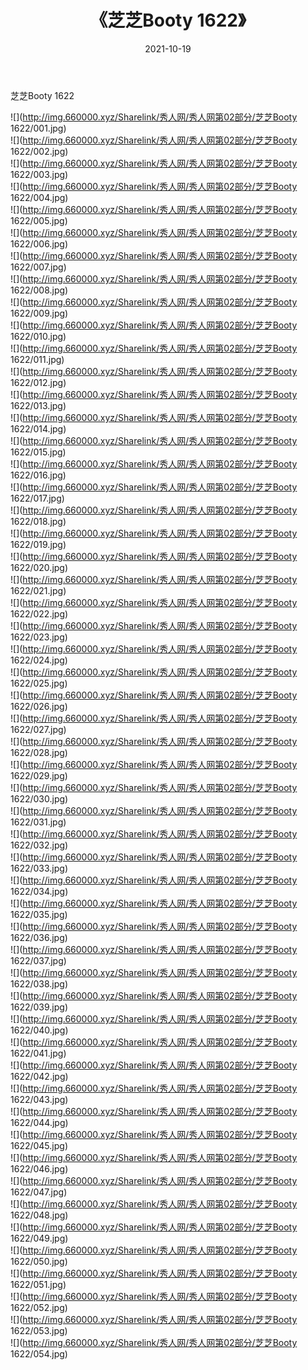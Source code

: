 ﻿---
layout: post
title:  《芝芝Booty 1622》
date:   2021-10-19
img: http://img.660000.xyz/Sharelink/秀人网/秀人网第02部分/芝芝Booty 1622/000.jpg
categories: [美女, 清纯, 唯美]
---

芝芝Booty 1622

  ![](http://img.660000.xyz/Sharelink/秀人网/秀人网第02部分/芝芝Booty 1622/001.jpg) <br> ![](http://img.660000.xyz/Sharelink/秀人网/秀人网第02部分/芝芝Booty 1622/002.jpg) <br> ![](http://img.660000.xyz/Sharelink/秀人网/秀人网第02部分/芝芝Booty 1622/003.jpg) <br> ![](http://img.660000.xyz/Sharelink/秀人网/秀人网第02部分/芝芝Booty 1622/004.jpg) <br> ![](http://img.660000.xyz/Sharelink/秀人网/秀人网第02部分/芝芝Booty 1622/005.jpg) <br> ![](http://img.660000.xyz/Sharelink/秀人网/秀人网第02部分/芝芝Booty 1622/006.jpg) <br> ![](http://img.660000.xyz/Sharelink/秀人网/秀人网第02部分/芝芝Booty 1622/007.jpg) <br> ![](http://img.660000.xyz/Sharelink/秀人网/秀人网第02部分/芝芝Booty 1622/008.jpg) <br> ![](http://img.660000.xyz/Sharelink/秀人网/秀人网第02部分/芝芝Booty 1622/009.jpg) <br> ![](http://img.660000.xyz/Sharelink/秀人网/秀人网第02部分/芝芝Booty 1622/010.jpg) <br> ![](http://img.660000.xyz/Sharelink/秀人网/秀人网第02部分/芝芝Booty 1622/011.jpg) <br> ![](http://img.660000.xyz/Sharelink/秀人网/秀人网第02部分/芝芝Booty 1622/012.jpg) <br> ![](http://img.660000.xyz/Sharelink/秀人网/秀人网第02部分/芝芝Booty 1622/013.jpg) <br> ![](http://img.660000.xyz/Sharelink/秀人网/秀人网第02部分/芝芝Booty 1622/014.jpg) <br> ![](http://img.660000.xyz/Sharelink/秀人网/秀人网第02部分/芝芝Booty 1622/015.jpg) <br> ![](http://img.660000.xyz/Sharelink/秀人网/秀人网第02部分/芝芝Booty 1622/016.jpg) <br> ![](http://img.660000.xyz/Sharelink/秀人网/秀人网第02部分/芝芝Booty 1622/017.jpg) <br> ![](http://img.660000.xyz/Sharelink/秀人网/秀人网第02部分/芝芝Booty 1622/018.jpg) <br> ![](http://img.660000.xyz/Sharelink/秀人网/秀人网第02部分/芝芝Booty 1622/019.jpg) <br> ![](http://img.660000.xyz/Sharelink/秀人网/秀人网第02部分/芝芝Booty 1622/020.jpg) <br> ![](http://img.660000.xyz/Sharelink/秀人网/秀人网第02部分/芝芝Booty 1622/021.jpg) <br> ![](http://img.660000.xyz/Sharelink/秀人网/秀人网第02部分/芝芝Booty 1622/022.jpg) <br> ![](http://img.660000.xyz/Sharelink/秀人网/秀人网第02部分/芝芝Booty 1622/023.jpg) <br> ![](http://img.660000.xyz/Sharelink/秀人网/秀人网第02部分/芝芝Booty 1622/024.jpg) <br> ![](http://img.660000.xyz/Sharelink/秀人网/秀人网第02部分/芝芝Booty 1622/025.jpg) <br> ![](http://img.660000.xyz/Sharelink/秀人网/秀人网第02部分/芝芝Booty 1622/026.jpg) <br> ![](http://img.660000.xyz/Sharelink/秀人网/秀人网第02部分/芝芝Booty 1622/027.jpg) <br> ![](http://img.660000.xyz/Sharelink/秀人网/秀人网第02部分/芝芝Booty 1622/028.jpg) <br> ![](http://img.660000.xyz/Sharelink/秀人网/秀人网第02部分/芝芝Booty 1622/029.jpg) <br> ![](http://img.660000.xyz/Sharelink/秀人网/秀人网第02部分/芝芝Booty 1622/030.jpg) <br> ![](http://img.660000.xyz/Sharelink/秀人网/秀人网第02部分/芝芝Booty 1622/031.jpg) <br> ![](http://img.660000.xyz/Sharelink/秀人网/秀人网第02部分/芝芝Booty 1622/032.jpg) <br> ![](http://img.660000.xyz/Sharelink/秀人网/秀人网第02部分/芝芝Booty 1622/033.jpg) <br> ![](http://img.660000.xyz/Sharelink/秀人网/秀人网第02部分/芝芝Booty 1622/034.jpg) <br> ![](http://img.660000.xyz/Sharelink/秀人网/秀人网第02部分/芝芝Booty 1622/035.jpg) <br> ![](http://img.660000.xyz/Sharelink/秀人网/秀人网第02部分/芝芝Booty 1622/036.jpg) <br> ![](http://img.660000.xyz/Sharelink/秀人网/秀人网第02部分/芝芝Booty 1622/037.jpg) <br> ![](http://img.660000.xyz/Sharelink/秀人网/秀人网第02部分/芝芝Booty 1622/038.jpg) <br> ![](http://img.660000.xyz/Sharelink/秀人网/秀人网第02部分/芝芝Booty 1622/039.jpg) <br> ![](http://img.660000.xyz/Sharelink/秀人网/秀人网第02部分/芝芝Booty 1622/040.jpg) <br> ![](http://img.660000.xyz/Sharelink/秀人网/秀人网第02部分/芝芝Booty 1622/041.jpg) <br> ![](http://img.660000.xyz/Sharelink/秀人网/秀人网第02部分/芝芝Booty 1622/042.jpg) <br> ![](http://img.660000.xyz/Sharelink/秀人网/秀人网第02部分/芝芝Booty 1622/043.jpg) <br> ![](http://img.660000.xyz/Sharelink/秀人网/秀人网第02部分/芝芝Booty 1622/044.jpg) <br> ![](http://img.660000.xyz/Sharelink/秀人网/秀人网第02部分/芝芝Booty 1622/045.jpg) <br> ![](http://img.660000.xyz/Sharelink/秀人网/秀人网第02部分/芝芝Booty 1622/046.jpg) <br> ![](http://img.660000.xyz/Sharelink/秀人网/秀人网第02部分/芝芝Booty 1622/047.jpg) <br> ![](http://img.660000.xyz/Sharelink/秀人网/秀人网第02部分/芝芝Booty 1622/048.jpg) <br> ![](http://img.660000.xyz/Sharelink/秀人网/秀人网第02部分/芝芝Booty 1622/049.jpg) <br> ![](http://img.660000.xyz/Sharelink/秀人网/秀人网第02部分/芝芝Booty 1622/050.jpg) <br> ![](http://img.660000.xyz/Sharelink/秀人网/秀人网第02部分/芝芝Booty 1622/051.jpg) <br> ![](http://img.660000.xyz/Sharelink/秀人网/秀人网第02部分/芝芝Booty 1622/052.jpg) <br> ![](http://img.660000.xyz/Sharelink/秀人网/秀人网第02部分/芝芝Booty 1622/053.jpg) <br> ![](http://img.660000.xyz/Sharelink/秀人网/秀人网第02部分/芝芝Booty 1622/054.jpg) <br>